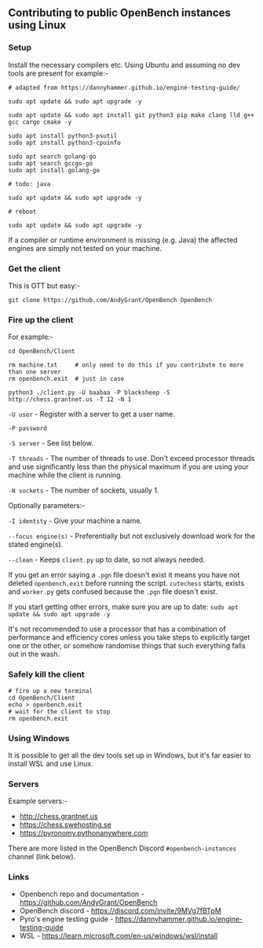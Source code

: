 ## Contributing to public OpenBench instances using Linux

### Setup

Install the necessary compilers etc. Using Ubuntu and assuming no dev tools are present for example:-

```
# adapted from https://dannyhammer.github.io/engine-testing-guide/
 
sudo apt update && sudo apt upgrade -y

sudo apt update && sudo apt install git python3 pip make clang lld g++ gcc cargo cmake -y

sudo apt install python3-psutil
sudo apt install python3-cpuinfo

sudo apt search golang-go
sudo apt search gccgo-go
sudo apt install golang-go

# todo: java

sudo apt update && sudo apt upgrade -y

# reboot

sudo apt update && sudo apt upgrade -y
```

If a compiler or runtime environment is missing (e.g. Java) the affected engines are simply not tested on your machine.

### Get the client

This is OTT but easy:-

```
git clone https://github.com/AndyGrant/OpenBench OpenBench
```

### Fire up the client 

For example:-

```
cd OpenBench/Client

rm machine.txt     # only need to do this if you contribute to more than one server
rm openbench.exit  # just in case

python3 ./client.py -U baabaa -P blacksheep -S http://chess.grantnet.us -T 12 -N 1 
```

```-U user``` - Register with a server to get a user name.

```-P password```

```-S server``` - See list below.

```-T threads``` - The number of threads to use. Don't exceed processor threads and use significantly less than the physical maximum if you are using your machine while the client is running.

```-N sockets``` - The number of sockets, usually 1.

Optionally parameters:-

```-I identity``` - Give your machine a name.

```--focus engine(s)``` - Preferentially but not exclusively download work for the stated engine(s). 

```--clean``` - Keeps ```client.py``` up to date, so not always needed.

If you get an error saying a ```.pgn``` file doesn't exist it means you have not deleted ```openbench.exit``` before running the script. ```cutechess``` starts, exists and ```worker.py``` gets confused because the ```.pgn``` file doesn't exist.

If you start getting other errors, make sure you are up to date: ```sudo apt update && sudo apt upgrade -y```

It's not recommended to use a processor that has a combination of performance and efficiency cores unless you take steps to explicitly target one or the other, or somehow randomise things that such everything falls out in the wash.  

### Safely kill the client

```
# fire up a new terminal
cd OpenBench/Client
echo > openbench.exit
# wait for the client to stop
rm openbench.exit
```

### Using Windows

It is possible to get all the dev tools set up in Windows, but it's far easier to install WSL and use Linux.

### Servers

Example servers:-

- http://chess.grantnet.us 
- https://chess.swehosting.se
- https://pyronomy.pythonanywhere.com

There are more listed in the OpenBench Discord ```#openbench-instances``` channel (link below).

### Links

- Openbench repo and documentation - https://github.com/AndyGrant/OpenBench
- OpenBench discord - https://discord.com/invite/9MVg7fBTpM
- Pyro's engine testing guide - https://dannyhammer.github.io/engine-testing-guide
- WSL - https://learn.microsoft.com/en-us/windows/wsl/install
    

